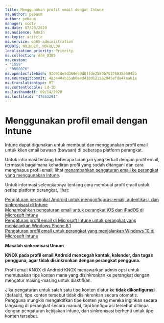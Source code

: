 ```yaml
---
title: Menggunakan profil email dengan Intune
ms.author: pebaum
author: pebaum
manager: scotv
ms.date: 07/28/2020
ms.audience: Admin
ms.topic: article
ms.service: o365-administration
ROBOTS: NOINDEX, NOFOLLOW
localization_priority: Priority
ms.collection: Adm_O365
ms.custom:
- "1559"
- "9000076"
ms.openlocfilehash: 92d91de5d369eb9d0ffde2580b75376035a6945b
ms.sourcegitcommit: 483444ab35ab0e4d410d121562045efde47aa61a
ms.translationtype: MT
ms.contentlocale: id-ID
ms.lasthandoff: 09/14/2020
ms.locfileid: "47653291"
---
```

# <a name="using-email-profiles-with-intune"></a>Menggunakan profil email dengan Intune

Intune dapat digunakan untuk membuat dan menggunakan profil email untuk klien email bawaan (bawaan) di beberapa platform perangkat.

Untuk informasi tentang beberapa larangan yang terkait dengan profil email, termasuk bagaimana kehadiran profil yang sudah ditangani dan cara menghapus profil email, lihat [menambahkan pengaturan email ke perangkat yang menggunakan Intune](https://docs.microsoft.com/intune/email-settings-configure).

Untuk informasi selengkapnya tentang cara membuat profil email untuk setiap platform perangkat, lihat:

[Pengaturan perangkat Android untuk mengonfigurasi email, autentikasi, dan sinkronisasi di Intune](https://docs.microsoft.com/intune/email-settings-android)  
[Menambahkan pengaturan email untuk perangkat iOS dan iPadOS di Microsoft Intune](https://docs.microsoft.com/intune/email-settings-ios)  
[Pengaturan profil email di Microsoft Intune untuk perangkat yang menjalankan Windows Phone 8,1](https://docs.microsoft.com/intune/email-settings-windows-phone-8-1)  
[Pengaturan profil email untuk perangkat yang menjalankan Windows 10 di Microsoft Intune](https://docs.microsoft.com/intune/email-settings-windows-10)

**Masalah sinkronisasi Umum**

**KNOX pada profil email Android mencegah kontak, kalender, dan tugas pengguna, agar tidak disinkronkan dengan perangkat pengguna.**

Profil email KNOX di Android KNOX menawarkan admin opsi untuk memutuskan tipe konten mana yang disinkronkan ke perangkat dengan mengatur masing-masing untuk diaktifkan.

Jika pengaturan untuk salah satu tipe konten diatur ke **tidak dikonfigurasi** (default), tipe konten tersebut tidak disinkronkan secara otomatis. Pengguna mungkin mengaktifkan tipe konten yang mereka inginkan secara langsung di perangkat secara manual, tapi konfigurasi tersebut ditimpa dengan pengaturan kebijakan Intune, dan sinkronisasi berhenti untuk tipe konten tersebut.

